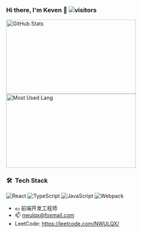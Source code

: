 ### Hi there, I'm Keven 👋 ![visitors](https://visitor-badge-reloaded.herokuapp.com/badge?page_id=nwulqx.nwulqx&color=00cf00)

<p>
<img width="350px" height="200px" alt="GitHub Stats" src="https://github-readme-stats.vercel.app/api?username=nwulqx&count_private=true&show_icons=true&include_all_commits=true&line_height=31&theme=merko&hide_border=true"/>
<img width="350px" height="200px" alt="Most Used Lang" src="https://github-readme-stats.vercel.app/api/top-langs/?username=nwulqx&layout=compact&theme=dark&hide_border=true&hide=HTML,CSS"/>
</p>

### 🛠 &nbsp;Tech Stack

![React](https://img.shields.io/badge/-React-666666?style=flat&logo=react)
![TypeScript](https://img.shields.io/badge/-TypeScript-666666?style=flat&logo=typescript)
![JavaScript](https://img.shields.io/badge/-JavaScript-666666?style=flat&logo=javascript)
![Webpack](https://img.shields.io/badge/-Webpack-666666?style=flat&logo=webpack)
- 💶 前端开发工程师
- 📫 nwulqx@foxmail.com
- LeetCode: https://leetcode.com/NWULQX/

<!--
**War3cdota/War3cdota** is a ✨ _special_ ✨ repository because its `README.md` (this file) appears on your GitHub profile.

Here are some ideas to get you started:

- 🔭 I’m currently working on ...
- 🌱 I’m currently learning ...
- 👯 I’m looking to collaborate on ...
- 🤔 I’m looking for help with ...
- 💬 Ask me about ...
- 📫 How to reach me: ...
- 😄 Pronouns: ...
- ⚡ Fun fact: ...
-->
